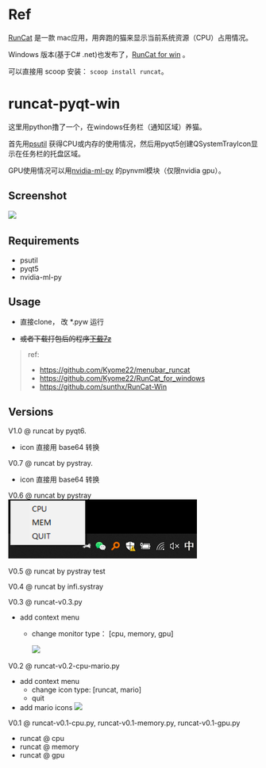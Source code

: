 # Ref

[RunCat](http://kyomesuke.com/runcat/index.html) 是一款 mac应用，用奔跑的猫来显示当前系统资源（CPU）占用情况。

Windows 版本(基于C# .net)也发布了，[RunCat for win](https://github.com/Kyome22/RunCat_for_windows) 。

可以直接用 scoop 安装： `scoop install runcat`。

# runcat-pyqt-win
这里用python撸了一个，在windows任务栏（通知区域）养猫。

首先用[psutil](https://pypi.org/project/psutil/)
获得CPU或内存的使用情况，然后用pyqt5创建QSystemTrayIcon显示在任务栏的托盘区域。

GPU使用情况可以用[nvidia-ml-py](https://pypi.org/project/nvidia-ml-py/)
的pynvml模块（仅限nvidia gpu）。

## Screenshot

![](runcat-screenshot.gif)

## Requirements
- psutil
- pyqt5
- nvidia-ml-py

## Usage

- 直接clone， 改 *.pyw 运行

- ~~或者下载打包后的程序[下载7z](https://github.com/shenbo/runcat-pyqt5-win/releases)~~  

> ref:
> - https://github.com/Kyome22/menubar_runcat
> - https://github.com/Kyome22/RunCat_for_windows
> - https://github.com/sunthx/RunCat-Win


## Versions

V1.0 @ runcat by pyqt6. 
- icon 直接用 base64 转换

V0.7 @ runcat by pystray. 
- icon 直接用 base64 转换

V0.6 @ runcat by pystray
  ![](runcat-pystray.png)

V0.5 @ runcat by pystray test

V0.4 @ runcat by infi.systray

V0.3 @ runcat-v0.3.py
- add context menu
  - change monitor type： [cpu, memory, gpu]
   
    ![](runcat-contex-menu.png)

V0.2 @ runcat-v0.2-cpu-mario.py
- add context menu
  - change icon type: [runcat, mario]
  - quit 
- add mario icons <img src="icons/mario/0.png" width="20x">

V0.1 @ runcat-v0.1-cpu.py, runcat-v0.1-memory.py, runcat-v0.1-gpu.py
- runcat @ cpu 
- runcat @ memory 
- runcat @ gpu
